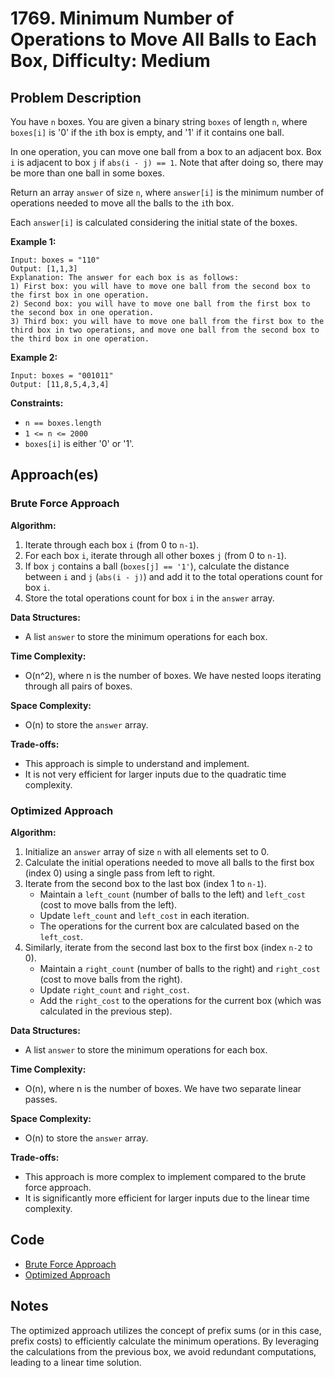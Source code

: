 
# 1769. Minimum Number of Operations to Move All Balls to Each Box, Difficulty: Medium

## Problem Description

You have `n` boxes. You are given a binary string `boxes` of length `n`, where `boxes[i]` is '0' if the `i`th box is empty, and '1' if it contains one ball.

In one operation, you can move one ball from a box to an adjacent box. Box `i` is adjacent to box `j` if `abs(i - j) == 1`. Note that after doing so, there may be more than one ball in some boxes.

Return an array `answer` of size `n`, where `answer[i]` is the minimum number of operations needed to move all the balls to the `i`th box.

Each `answer[i]` is calculated considering the initial state of the boxes.

**Example 1:**

```
Input: boxes = "110"
Output: [1,1,3]
Explanation: The answer for each box is as follows:
1) First box: you will have to move one ball from the second box to the first box in one operation.
2) Second box: you will have to move one ball from the first box to the second box in one operation.
3) Third box: you will have to move one ball from the first box to the third box in two operations, and move one ball from the second box to the third box in one operation.
```

**Example 2:**

```
Input: boxes = "001011"
Output: [11,8,5,4,3,4]
```

**Constraints:**

- `n == boxes.length`
- `1 <= n <= 2000`
- `boxes[i]` is either '0' or '1'.

## Approach(es)

### Brute Force Approach

**Algorithm:**

1. Iterate through each box `i` (from 0 to `n-1`).
2. For each box `i`, iterate through all other boxes `j` (from 0 to `n-1`).
3. If box `j` contains a ball (`boxes[j] == '1'`), calculate the distance between `i` and `j` (`abs(i - j)`) and add it to the total operations count for box `i`.
4. Store the total operations count for box `i` in the `answer` array.

**Data Structures:**

- A list `answer` to store the minimum operations for each box.

**Time Complexity:**

- O(n^2), where n is the number of boxes. We have nested loops iterating through all pairs of boxes.

**Space Complexity:**

- O(n) to store the `answer` array.

**Trade-offs:**

- This approach is simple to understand and implement.
- It is not very efficient for larger inputs due to the quadratic time complexity.

### Optimized Approach

**Algorithm:**

1. Initialize an `answer` array of size `n` with all elements set to 0.
2. Calculate the initial operations needed to move all balls to the first box (index 0) using a single pass from left to right.
3. Iterate from the second box to the last box (index 1 to `n-1`).
    - Maintain a `left_count` (number of balls to the left) and `left_cost` (cost to move balls from the left).
    - Update `left_count` and `left_cost` in each iteration.
    - The operations for the current box are calculated based on the `left_cost`.
4. Similarly, iterate from the second last box to the first box (index `n-2` to 0).
    - Maintain a `right_count` (number of balls to the right) and `right_cost` (cost to move balls from the right).
    - Update `right_count` and `right_cost`.
    - Add the `right_cost` to the operations for the current box (which was calculated in the previous step).

**Data Structures:**

- A list `answer` to store the minimum operations for each box.

**Time Complexity:**

- O(n), where n is the number of boxes. We have two separate linear passes.

**Space Complexity:**

- O(n) to store the `answer` array.

**Trade-offs:**

- This approach is more complex to implement compared to the brute force approach.
- It is significantly more efficient for larger inputs due to the linear time complexity.

## Code

- [Brute Force Approach](./solution_bruteforce.py)
- [Optimized Approach](./solution_optimized.py)

## Notes

The optimized approach utilizes the concept of prefix sums (or in this case, prefix costs) to efficiently calculate the minimum operations. By leveraging the calculations from the previous box, we avoid redundant computations, leading to a linear time solution.
